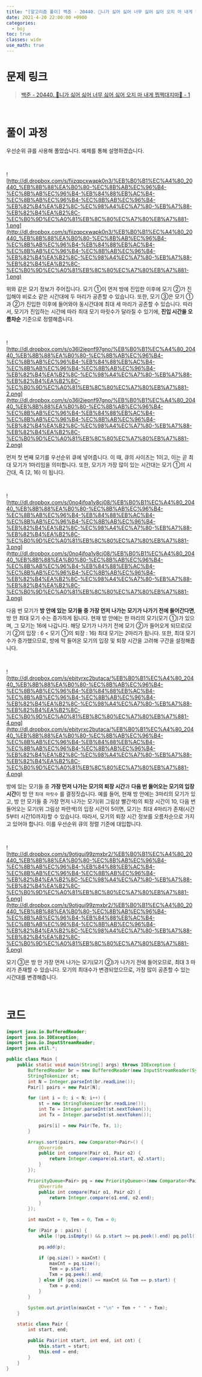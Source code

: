 ```yaml
---
title: "[알고리즘 풀이] 백준 - 20440. 🎵니가 싫어 싫어 너무 싫어 싫어 오지 마 내게 찝쩍대지마🎵 - 1"
date: 2021-4-20 22:00:00 +0900
categories:
  - boj
toc: true
classes: wide
use_math: true
---
```


# 문제 링크

> [백준 - 20440. 🎵니가 싫어 싫어 너무 싫어 싫어 오지 마 내게 찝쩍대지마🎵 - 1](https://www.acmicpc.net/problem/20440)

<br>

# 풀이 과정

우선순위 큐를 사용해 풀었습니다. 예제를 통해 설명하겠습니다.

<br>

![http://dl.dropbox.com/s/fiizqpcxwapk0n3/%EB%B0%B1%EC%A4%80_20440_%EB%8B%88%EA%B0%80-%EC%8B%AB%EC%96%B4-%EC%8B%AB%EC%96%B4-%EB%84%88%EB%AC%B4-%EC%8B%AB%EC%96%B4-%EC%8B%AB%EC%96%B4-%EB%82%B4%EA%B2%8C-%EC%98%A4%EC%A7%80-%EB%A7%88-%EB%82%B4%EA%B2%8C-%EC%B0%9D%EC%A0%81%EB%8C%80%EC%A7%80%EB%A7%881-1.png](http://dl.dropbox.com/s/fiizqpcxwapk0n3/%EB%B0%B1%EC%A4%80_20440_%EB%8B%88%EA%B0%80-%EC%8B%AB%EC%96%B4-%EC%8B%AB%EC%96%B4-%EB%84%88%EB%AC%B4-%EC%8B%AB%EC%96%B4-%EC%8B%AB%EC%96%B4-%EB%82%B4%EA%B2%8C-%EC%98%A4%EC%A7%80-%EB%A7%88-%EB%82%B4%EA%B2%8C-%EC%B0%9D%EC%A0%81%EB%8C%80%EC%A7%80%EB%A7%881-1.png)

위와 같은 모기 정보가 주어집니다. 모기 ①이 먼저 방에 진입한 이후에 모기 ②가 진입해야 비로소 같은 시간대에 두 마리가 공존할 수 있습니다. 또한, 모기 ③은 모기 ①과 ②가 진입한 이후에 들어와야 동시간대에 최대 세 마리가 공존할 수 있습니다. 따라서, 모기가 진입하는 시간에 따라 최대 모기 마릿수가 달라질 수 있기에, **진입 시간을 오름차순** 기준으로 정렬해줍니다.

<br>

![http://dl.dropbox.com/s/o36l2iepnf97gno/%EB%B0%B1%EC%A4%80_20440_%EB%8B%88%EA%B0%80-%EC%8B%AB%EC%96%B4-%EC%8B%AB%EC%96%B4-%EB%84%88%EB%AC%B4-%EC%8B%AB%EC%96%B4-%EC%8B%AB%EC%96%B4-%EB%82%B4%EA%B2%8C-%EC%98%A4%EC%A7%80-%EB%A7%88-%EB%82%B4%EA%B2%8C-%EC%B0%9D%EC%A0%81%EB%8C%80%EC%A7%80%EB%A7%881-2.png](http://dl.dropbox.com/s/o36l2iepnf97gno/%EB%B0%B1%EC%A4%80_20440_%EB%8B%88%EA%B0%80-%EC%8B%AB%EC%96%B4-%EC%8B%AB%EC%96%B4-%EB%84%88%EB%AC%B4-%EC%8B%AB%EC%96%B4-%EC%8B%AB%EC%96%B4-%EB%82%B4%EA%B2%8C-%EC%98%A4%EC%A7%80-%EB%A7%88-%EB%82%B4%EA%B2%8C-%EC%B0%9D%EC%A0%81%EB%8C%80%EC%A7%80%EB%A7%881-2.png)

먼저 첫 번째 모기를 우선순위 큐에 넣어줍니다. 이 때, 큐의 사이즈는 1이고, 이는 곧 최대 모기가 1마리임을 의미합니다. 또한, 모기가 가장 많이 있는 시간대는 모기 ①의 시간대, 즉 [2, 16) 이 됩니다.

<br>

![http://dl.dropbox.com/s/0no4jfoa1y8cj08/%EB%B0%B1%EC%A4%80_20440_%EB%8B%88%EA%B0%80-%EC%8B%AB%EC%96%B4-%EC%8B%AB%EC%96%B4-%EB%84%88%EB%AC%B4-%EC%8B%AB%EC%96%B4-%EC%8B%AB%EC%96%B4-%EB%82%B4%EA%B2%8C-%EC%98%A4%EC%A7%80-%EB%A7%88-%EB%82%B4%EA%B2%8C-%EC%B0%9D%EC%A0%81%EB%8C%80%EC%A7%80%EB%A7%881-3.png](http://dl.dropbox.com/s/0no4jfoa1y8cj08/%EB%B0%B1%EC%A4%80_20440_%EB%8B%88%EA%B0%80-%EC%8B%AB%EC%96%B4-%EC%8B%AB%EC%96%B4-%EB%84%88%EB%AC%B4-%EC%8B%AB%EC%96%B4-%EC%8B%AB%EC%96%B4-%EB%82%B4%EA%B2%8C-%EC%98%A4%EC%A7%80-%EB%A7%88-%EB%82%B4%EA%B2%8C-%EC%B0%9D%EC%A0%81%EB%8C%80%EC%A7%80%EB%A7%881-3.png)

다음 번 모기가 **방 안에 있는 모기들 중 가장 먼저 나가는 모기가 나가기 전에 들어간다면**, 방 안 최대 모기 수는 증가하게 됩니다. 현재 방 안에는 한 마리의 모기(모기 ①)가 있으며, 그 모기는 16에 나갑니다. 해당 모기가 나가기 전에 모기 ②가 들어오게 되므로(모기 ②의 입장 : 6 < 모기 ①의 퇴장 : 16) 최대 모기는 2마리가 됩니다. 또한, 최대 모기수가 증가했으므로, 방에 막 들어온 모기의 입장 및 퇴장 시간을 고려해 구간을 설정해줍니다.

<br>

![http://dl.dropbox.com/s/ebityrxc2butaca/%EB%B0%B1%EC%A4%80_20440_%EB%8B%88%EA%B0%80-%EC%8B%AB%EC%96%B4-%EC%8B%AB%EC%96%B4-%EB%84%88%EB%AC%B4-%EC%8B%AB%EC%96%B4-%EC%8B%AB%EC%96%B4-%EB%82%B4%EA%B2%8C-%EC%98%A4%EC%A7%80-%EB%A7%88-%EB%82%B4%EA%B2%8C-%EC%B0%9D%EC%A0%81%EB%8C%80%EC%A7%80%EB%A7%881-4.png](http://dl.dropbox.com/s/ebityrxc2butaca/%EB%B0%B1%EC%A4%80_20440_%EB%8B%88%EA%B0%80-%EC%8B%AB%EC%96%B4-%EC%8B%AB%EC%96%B4-%EB%84%88%EB%AC%B4-%EC%8B%AB%EC%96%B4-%EC%8B%AB%EC%96%B4-%EB%82%B4%EA%B2%8C-%EC%98%A4%EC%A7%80-%EB%A7%88-%EB%82%B4%EA%B2%8C-%EC%B0%9D%EC%A0%81%EB%8C%80%EC%A7%80%EB%A7%881-4.png)

방에 있는 모기들 중 **가장 먼저 나가는 모기의 퇴장 시간**과 **다음 번 들어오는 모기의 입장 시간**이 방 안 `최대 마릿수` 를 결정짓습니다. 예를 들어, 현재 방 안에는 3마리의 모기가 있고, 방 안 모기들 중 가장 먼저 나가는 모기(위 그림상 빨간색)의 퇴장 시간이 10, 다음 번 들어오는 모기(위 그림상 파란색)의 입장 시간이 5이면, 모기는 최대 4마리가 존재(시간 5부터 시간10까지)할 수 있습니다. 따라서, 모기의 퇴장 시간 정보를 오름차순으로 가지고 있어야 합니다. 이를 우선순위 큐의 정렬 기준에 대입합니다.

<br>

![http://dl.dropbox.com/s/9otjguj99zmxbr2/%EB%B0%B1%EC%A4%80_20440_%EB%8B%88%EA%B0%80-%EC%8B%AB%EC%96%B4-%EC%8B%AB%EC%96%B4-%EB%84%88%EB%AC%B4-%EC%8B%AB%EC%96%B4-%EC%8B%AB%EC%96%B4-%EB%82%B4%EA%B2%8C-%EC%98%A4%EC%A7%80-%EB%A7%88-%EB%82%B4%EA%B2%8C-%EC%B0%9D%EC%A0%81%EB%8C%80%EC%A7%80%EB%A7%881-5.png](http://dl.dropbox.com/s/9otjguj99zmxbr2/%EB%B0%B1%EC%A4%80_20440_%EB%8B%88%EA%B0%80-%EC%8B%AB%EC%96%B4-%EC%8B%AB%EC%96%B4-%EB%84%88%EB%AC%B4-%EC%8B%AB%EC%96%B4-%EC%8B%AB%EC%96%B4-%EB%82%B4%EA%B2%8C-%EC%98%A4%EC%A7%80-%EB%A7%88-%EB%82%B4%EA%B2%8C-%EC%B0%9D%EC%A0%81%EB%8C%80%EC%A7%80%EB%A7%881-5.png)

모기 ③은 방 안 가장 먼저 나가는 모기(모기 ②)가 나가기 전에 들어오므로, 최대 3 마리가 존재할 수 있습니다. 모기의 최대수가 변경되었으므로, 가장 많이 공존할 수 있는 시간대를 변경해줍니다.

<br>

# 코드

```java
import java.io.BufferedReader;
import java.io.IOException;
import java.io.InputStreamReader;
import java.util.*;

public class Main {
    public static void main(String[] args) throws IOException {
        BufferedReader br = new BufferedReader(new InputStreamReader(System.in));
        StringTokenizer st;
        int N = Integer.parseInt(br.readLine());
        Pair[] pairs = new Pair[N];

        for (int i = 0; i < N; i++) {
            st = new StringTokenizer(br.readLine());
            int Te = Integer.parseInt(st.nextToken());
            int Tx = Integer.parseInt(st.nextToken());

            pairs[i] = new Pair(Te, Tx, 1);
        }

        Arrays.sort(pairs, new Comparator<Pair>() {
            @Override
            public int compare(Pair o1, Pair o2) {
                return Integer.compare(o1.start, o2.start);
            }
        });

        PriorityQueue<Pair> pq = new PriorityQueue<>(new Comparator<Pair>() {
            @Override
            public int compare(Pair o1, Pair o2) {
                return Integer.compare(o1.end, o2.end);
            }
        });

        int maxCnt = 0, Tem = 0, Txm = 0;

        for (Pair p : pairs) {
            while (!pq.isEmpty() && p.start >= pq.peek().end) pq.poll();

            pq.add(p);

            if (pq.size() > maxCnt) {
                maxCnt = pq.size();
                Tem = p.start;
                Txm = pq.peek().end;
            } else if (pq.size() == maxCnt && Txm == p.start) {
                Txm = p.end;
            }
        }

        System.out.println(maxCnt + "\n" + Tem + " " + Txm);
    }

    static class Pair {
        int start, end;

        public Pair(int start, int end, int cnt) {
            this.start = start;
            this.end = end;
        }
    }
}
```
